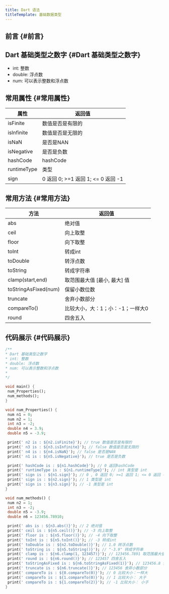 ```yaml
---
title: Dart 语法
titleTemplate: 基础数据类型
---				
```


## 前言 {#前言}


## Dart 基础类型之数字 {#Dart 基础类型之数字}
 * int: 整数 
 * double: 浮点数
 * num: 可以表示整数和浮点数

## 常用属性 {#常用属性}

属性          | 返回值                        |
| ----------- | ---------------------------- |
| isFinite    | 数值是否是有限的              |
| isInfinite  | 数值是否是无限的               |
| isNaN       | 是否是NAN                    |
| isNegative  | 是否是负数                    |
| hashCode    | hashCode                     |
| runtimeType | 类型                          |
| sign        | 0 返回 0; >=1 返回 1; <= 0 返回 -1 |

## 常用方法 {#常用方法}

方法                   | 返回值                |
| -------------------- | ------------------ |
| abs                  | 绝对值                |
| ceil                 | 向上取整               |
| floor                | 向下取整               |
| toInt                | 转成int              |
| toDouble             | 转浮点数               |
| toString             | 转成字符串              |
| clamp(start,end)     | 取范围最大值 [最小, 最大] 值 |
| toStringAsFixed(num) | 保留小数位数             |
| truncate             | 舍弃小数部分             |
| compareTo()          | 比较大小，大：1；小：-1；一样大0 |
| round                | 四舍五入


## 代码展示 {#代码展示}
 ```dart
 /**
 * Dart 基础类型之数字
 * int: 整数
 * double: 浮点数
 * num: 可以表示整数和浮点数
 * 
 */

void main() {
  num_Properties();
  num_methods();
}

void num_Properties() {
  num n1 = 0;
  num n2 = 1;
  int n3 = -2;
  double n4 = 3.9;
  double n5 = -3.9;

  print(' n2 is : ${n2.isFinite}'); // true 数值是否是有限的
  print(' n3 is : ${n3.isInfinite}'); // false 数值是否是无限的
  print(' n4 is : ${n4.isNaN}'); // false 是否是NAN
  print(' n1 is : ${n5.isNegative}'); // true 是否是负数

  print(' hashCode is : ${n1.hashCode}'); // 0 返回hashCode
  print(' runtimeType is : ${n1.runtimeType}'); // int 类型是 int
  print(' sign is : ${n1.sign}'); // 0 , 0 返回 0; >=1 返回 1; <= 0 返回 -1
  print(' sign is : ${n2.sign}'); // 1 类型是 int
  print(' sign is : ${n3.sign}'); // -1 类型是 int
}

void num_methods() {
  num n2 = 1;
  int n3 = -2;
  double n5 = -3.9;
  double n6 = 123456.78910;

  print(' abs is : ${n3.abs()}'); // 2 绝对值
  print(' ceil is : ${n5.ceil()}'); // -3 向上取整
  print(' floor is : ${n5.floor()}'); // -4 向下取整
  print(' toInt is : ${n5.toInt()}'); // -3 转成int
  print(' toDouble is : ${n2.toDouble()}'); // 1.0 转浮点数
  print(' toString is : ${n5.toString()}'); // "-3.9" 转成字符串
  print(' clamp is : ${n6.clamp(1, 123457)}'); // 123456.7891 取范围最大值 [最小, 最大] 值
  print(' round is : ${n6.round()}'); // 123457 四舍五入
  print(' toStringAsFixed is : ${n6.toStringAsFixed(1)}'); // 123456.8 保留小数位数
  print(' truncate is : ${n6.truncate()}'); // 123456 舍弃小数部分
  print(' compareTo is : ${0.compareTo(0)}'); // 0 比较大小：一样大
  print(' compareTo is : ${1.compareTo(0)}'); // 1 比较大小： 大于
  print(' compareTo is : ${1.compareTo(2)}'); // -1 比较大小： 小于
}

 ```
